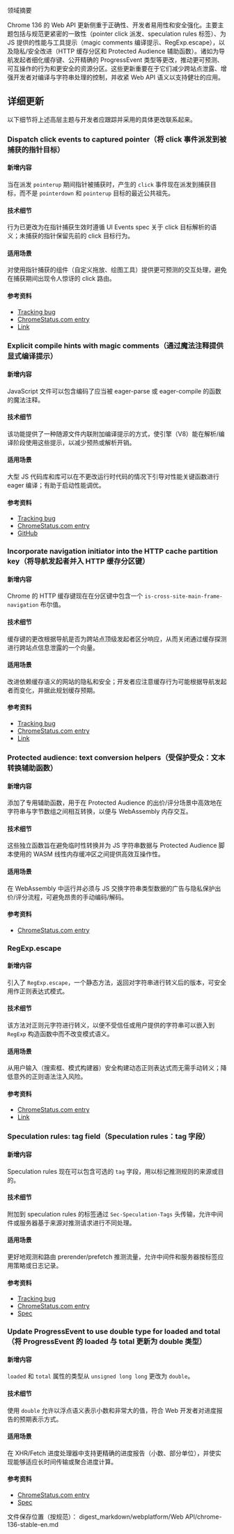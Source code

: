 领域摘要

Chrome 136 的 Web API 更新侧重于正确性、开发者易用性和安全强化。主要主题包括与规范更紧密的一致性（pointer click 派发、speculation rules 标签）、为 JS 提供的性能与工具提示（magic comments 编译提示、RegExp.escape），以及隐私/安全改进（HTTP 缓存分区和 Protected Audience 辅助函数）。诸如为导航发起者细化缓存键、公开精确的 ProgressEvent 类型等更改，推动更可预测、可互操作的行为和更安全的资源分区。这些更新重要在于它们减少跨站点泄露、增强开发者对编译与字符串处理的控制，并收紧 Web API 语义以支持健壮的应用。

## 详细更新

以下细节将上述高层主题与开发者应跟踪并采用的具体更改联系起来。

### Dispatch click events to captured pointer（将 click 事件派发到被捕获的指针目标）

#### 新增内容
当在派发 `pointerup` 期间指针被捕获时，产生的 `click` 事件现在派发到捕获目标，而不是 `pointerdown` 和 `pointerup` 目标的最近公共祖先。

#### 技术细节
行为已更改为在指针捕获生效时遵循 UI Events spec 关于 click 目标解析的语义；未捕获的指针保留先前的 click 目标行为。

#### 适用场景
对使用指针捕获的组件（自定义拖放、绘图工具）提供更可预测的交互处理，避免在捕获期间出现令人惊讶的 click 路由。

#### 参考资料
- [Tracking bug](https://bugs.chromium.org/p/chromium/issues/detail?id=40851596)
- [ChromeStatus.com entry](https://chromestatus.com/feature/5045063816396800)
- [Link](https://w3c.github.io/uievents/#event-type-click)

### Explicit compile hints with magic comments（通过魔法注释提供显式编译提示）

#### 新增内容
JavaScript 文件可以包含编码了应当被 eager-parse 或 eager-compile 的函数的魔法注释。

#### 技术细节
该功能提供了一种随源文件内联附加编译提示的方式，使引擎（V8）能在解析/编译阶段使用这些提示，以减少预热或解析开销。

#### 适用场景
大型 JS 代码库和库可以在不更改运行时代码的情况下引导对性能关键函数进行 eager 编译；有助于启动性能调优。

#### 参考资料
- [Tracking bug](https://bugs.chromium.org/p/chromium/issues/detail?id=13917)
- [ChromeStatus.com entry](https://chromestatus.com/feature/5047772830048256)
- [GitHub](https://github.com/v8/v8/wiki/Design-Elements#compile-hints)

### Incorporate navigation initiator into the HTTP cache partition key（将导航发起者并入 HTTP 缓存分区键）

#### 新增内容
Chrome 的 HTTP 缓存键现在在分区键中包含一个 `is-cross-site-main-frame-navigation` 布尔值。

#### 技术细节
缓存键的更改根据导航是否为跨站点顶级发起者区分响应，从而关闭通过缓存探测进行跨站点信息泄露的一个向量。

#### 适用场景
改进依赖缓存语义的网站的隐私和安全；开发者应注意缓存行为可能根据导航发起者而变化，并据此规划缓存预期。

#### 参考资料
- [Tracking bug](https://bugs.chromium.org/p/chromium/issues/detail?id=398784714)
- [ChromeStatus.com entry](https://chromestatus.com/feature/5108419906535424)
- [Link](https://httpwg.org/specs/rfc9110.html#caching)

### Protected audience: text conversion helpers（受保护受众：文本转换辅助函数）

#### 新增内容
添加了专用辅助函数，用于在 Protected Audience 的出价/评分场景中高效地在字符串与字节数组之间相互转换，以便与 WebAssembly 内存交互。

#### 技术细节
这些独立函数旨在避免临时性转换并为 JS 字符串数据与 Protected Audience 脚本使用的 WASM 线性内存缓冲区之间提供高效互操作性。

#### 适用场景
在 WebAssembly 中运行并必须与 JS 交换字符串类型数据的广告与隐私保护出价/评分流程，可避免昂贵的手动编码/解码。

#### 参考资料
- [ChromeStatus.com entry](https://chromestatus.com/feature/5099738574602240)

### RegExp.escape

#### 新增内容
引入了 `RegExp.escape`，一个静态方法，返回对字符串进行转义后的版本，可安全用作正则表达式模式。

#### 技术细节
该方法对正则元字符进行转义，以便不受信任或用户提供的字符串可以嵌入到 `RegExp` 构造函数中而不改变模式语义。

#### 适用场景
从用户输入（搜索框、模式构建器）安全构建动态正则表达式而无需手动转义；降低意外的正则语法注入风险。

#### 参考资料
- [ChromeStatus.com entry](https://chromestatus.com/feature/5074350768316416)
- [Link](https://tc39.es/proposal-regex-escaping/)

### Speculation rules: tag field（Speculation rules：tag 字段）

#### 新增内容
Speculation rules 现在可以包含可选的 `tag` 字段，用以标记推测规则的来源或目的。

#### 技术细节
附加到 speculation rules 的标签通过 `Sec-Speculation-Tags` 头传输，允许中间件或服务器基于来源对推测请求进行不同处理。

#### 适用场景
更好地观测和路由 prerender/prefetch 推测流量，允许中间件和服务器按标签应用策略或日志记录。

#### 参考资料
- [Tracking bug](https://bugs.chromium.org/p/chromium/issues/detail?id=381687257)
- [ChromeStatus.com entry](https://chromestatus.com/feature/5100969695576064)
- [Spec](https://wicg.github.io/nav-speculation/speculation-rules.html#speculation-rule-tag)

### Update ProgressEvent to use double type for loaded and total（将 ProgressEvent 的 loaded 与 total 更新为 double 类型）

#### 新增内容
`loaded` 和 `total` 属性的类型从 `unsigned long long` 更改为 `double`。

#### 技术细节
使用 `double` 允许以浮点语义表示小数和非常大的值，符合 Web 开发者对进度报告的预期表示方式。

#### 适用场景
在 XHR/Fetch 进度处理器中支持更精确的进度报告（小数、部分单位），并使实现能够适应长时间传输或聚合进度计算。

#### 参考资料
- [ChromeStatus.com entry](https://chromestatus.com/feature/5084700244254720)
- [Spec](https://xhr.spec.whatwg.org/#interface-progressevent)

文件保存位置（按规范）： digest_markdown/webplatform/Web API/chrome-136-stable-en.md